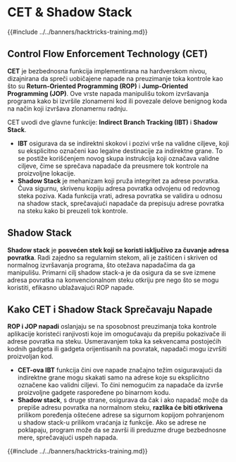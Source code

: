 # CET & Shadow Stack

{{#include ../../banners/hacktricks-training.md}}

## Control Flow Enforcement Technology (CET)

**CET** je bezbednosna funkcija implementirana na hardverskom nivou, dizajnirana da spreči uobičajene napade na preuzimanje toka kontrole kao što su **Return-Oriented Programming (ROP)** i **Jump-Oriented Programming (JOP)**. Ove vrste napada manipulišu tokom izvršavanja programa kako bi izvršile zlonamerni kod ili povezale delove benignog koda na način koji izvršava zlonamernu radnju.

CET uvodi dve glavne funkcije: **Indirect Branch Tracking (IBT)** i **Shadow Stack**.

- **IBT** osigurava da se indirektni skokovi i pozivi vrše na validne ciljeve, koji su eksplicitno označeni kao legalne destinacije za indirektne grane. To se postiže korišćenjem novog skupa instrukcija koji označava validne ciljeve, čime se sprečava napadače da preusmere tok kontrole na proizvoljne lokacije.
- **Shadow Stack** je mehanizam koji pruža integritet za adrese povratka. Čuva sigurnu, skrivenu kopiju adresa povratka odvojenu od redovnog steka poziva. Kada funkcija vrati, adresa povratka se validira u odnosu na shadow stack, sprečavajući napadače da prepisuju adrese povratka na steku kako bi preuzeli tok kontrole.

## Shadow Stack

**Shadow stack** je **posvećen stek koji se koristi isključivo za čuvanje adresa povratka**. Radi zajedno sa regularnim stekom, ali je zaštićen i skriven od normalnog izvršavanja programa, što otežava napadačima da ga manipulišu. Primarni cilj shadow stack-a je da osigura da se sve izmene adresa povratka na konvencionalnom steku otkriju pre nego što se mogu koristiti, efikasno ublažavajući ROP napade.

## Kako CET i Shadow Stack Sprečavaju Napade

**ROP i JOP napadi** oslanjaju se na sposobnost preuzimanja toka kontrole aplikacije koristeći ranjivosti koje im omogućavaju da prepišu pokazivače ili adrese povratka na steku. Usmeravanjem toka ka sekvencama postojećih kodnih gadgeta ili gadgeta orijentisanih na povratak, napadači mogu izvršiti proizvoljan kod.

- **CET-ova IBT** funkcija čini ove napade značajno težim osiguravajući da indirektne grane mogu skakati samo na adrese koje su eksplicitno označene kao validni ciljevi. To čini nemogućim za napadače da izvrše proizvoljne gadgete raspoređene po binarnom kodu.
- **Shadow stack**, s druge strane, osigurava da čak i ako napadač može da prepiše adresu povratka na normalnom steku, **razlika će biti otkrivena** prilikom poređenja oštećene adrese sa sigurnom kopijom pohranjenom u shadow stack-u prilikom vraćanja iz funkcije. Ako se adrese ne poklapaju, program može da se završi ili preduzme druge bezbednosne mere, sprečavajući uspeh napada.

{{#include ../../banners/hacktricks-training.md}}
